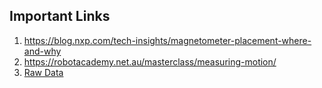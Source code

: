 ## Important Links
1. https://blog.nxp.com/tech-insights/magnetometer-placement-where-and-why
2. https://robotacademy.net.au/masterclass/measuring-motion/
3. [Raw Data](https://www.youtube.com/watch?v=9gRa96BPw-w) 